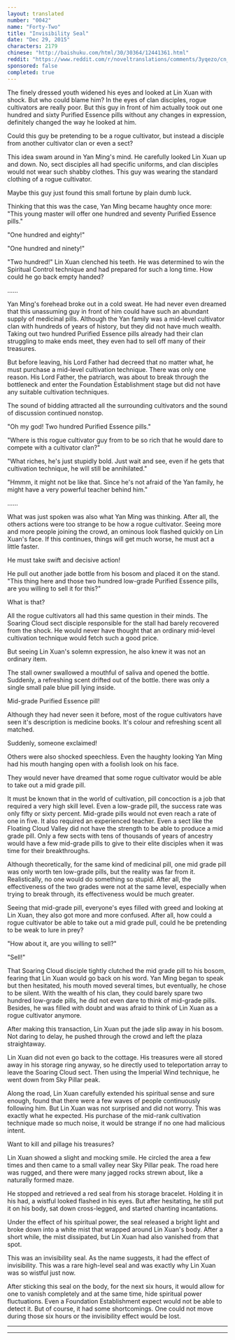 ```yaml
---
layout: translated
number: "0042"
name: "Forty-Two"
title: "Invisibility Seal"
date: "Dec 29, 2015"
characters: 2179
chinese: "http://baishuku.com/html/30/30364/12441361.html"
reddit: "https://www.reddit.com/r/noveltranslations/comments/3yqezo/cn_tempered_immortal_chapter_0042/"
sponsored: false
completed: true
---
```


The finely dressed youth widened his eyes and looked at Lin Xuan with shock. But who could blame him? In the eyes of clan disciples, rogue cultivators are really poor. But this guy in front of him actually took out one hundred and sixty Purified Essence pills without any changes in expression, definitely changed the way he looked at him.

Could this guy be pretending to be a rogue cultivator, but instead a disciple from another cultivator clan or even a sect?

This idea swam around in Yan Ming's mind. He carefully looked Lin Xuan up and down. No, sect disciples all had specific uniforms, and clan disciples would not wear such shabby clothes. This guy was wearing the standard clothing of a rogue cultivator.

Maybe this guy just found this small fortune by plain dumb luck.

Thinking that this was the case, Yan Ming became haughty once more: "This young master will offer one hundred and seventy Purified Essence pills."

"One hundred and eighty!"

"One hundred and ninety!"

"Two hundred!" Lin Xuan clenched his teeth. He was determined to win the Spiritual Control technique and had prepared for such a long time. How could he go back empty handed?

......

Yan Ming's forehead broke out in a cold sweat. He had never even dreamed that this unassuming guy in front of him could have such an abundant supply of medicinal pills. Although the Yan family was a mid-level cultivator clan with hundreds of years of history, but they did not have much wealth. Taking out two hundred Purified Essence pills already had their clan struggling to make ends meet, they even had to sell off many of their treasures.

But before leaving, his Lord Father had decreed that no matter what, he must purchase a mid-level cultivation technique. There was only one reason. His Lord Father, the patriarch, was about to break through the bottleneck and enter the Foundation Establishment stage but did not have any suitable cultivation techniques.

The sound of bidding attracted all the surrounding cultivators and the sound of discussion continued nonstop.

"Oh my god! Two hundred Purified Essence pills."

"Where is this rogue cultivator guy from to be so rich that he would dare to compete with a cultivator clan?"

"What riches, he's just stupidly bold. Just wait and see, even if he gets that cultivation technique, he will still be annihilated."

"Hmmm, it might not be like that. Since he's not afraid of the Yan family, he might have a very powerful teacher behind him."

......

What was just spoken was also what Yan Ming was thinking. After all, the others actions were too strange to be how a rogue cultivator. Seeing more and more people joining the crowd, an ominous look flashed quickly on Lin Xuan's face. If this continues, things will get much worse, he must act a little faster.

He must take swift and decisive action!

He pull out another jade bottle from his bosom and placed it on the stand. "This thing here and those two hundred low-grade Purified Essence pills, are you willing to sell it for this?"

What is that?

All the rogue cultivators all had this same question in their minds. The Soaring Cloud sect disciple responsible for the stall had barely recovered from the shock. He would never have thought that an ordinary mid-level cultivation technique would fetch such a good price.

But seeing Lin Xuan's solemn expression, he also knew it was not an ordinary item.

The stall owner swallowed a mouthful of saliva and opened the bottle. Suddenly, a refreshing scent drifted out of the bottle. there was only a single small pale blue pill lying inside.

Mid-grade Purified Essence pill!

Although they had never seen it before, most of the rogue cultivators have seen it's description is medicine books. It's colour and refreshing scent all matched.

Suddenly, someone exclaimed!

Others were also shocked speechless. Even the haughty looking Yan Ming had his mouth hanging open with a foolish look on his face.

They would never have dreamed that some rogue cultivator would be able to take out a mid grade pill.

It must be known that in the world of cultivation, pill concoction is a job that required a very high skill level. Even a low-grade pill, the success rate was only fifty or sixty percent. Mid-grade pills would not even reach a rate of one in five. It also required an experienced teacher. Even a sect like the Floating Cloud Valley did not have the strength to be able to produce a mid grade pill. Only a few sects with tens of thousands of years of ancestry would have a few mid-grade pills to give to their elite disciples when it was time for their breakthroughs.

Although theoretically, for the same kind of medicinal pill, one mid grade pill was only worth ten low-grade pills, but the reality was far from it. Realistically, no one would do something so stupid. After all, the effectiveness of the two grades were not at the same level, especially when trying to break through, its effectiveness would be much greater.

Seeing that mid-grade pill, everyone's eyes filled with greed and looking at Lin Xuan, they also got more and more confused. After all, how could a rogue cultivator be able to take out a mid grade pull, could he be pretending to be weak to lure in prey?

"How about it, are you willing to sell?"

"Sell!"

That Soaring Cloud disciple tightly clutched the mid grade pill to his bosom, fearing that Lin Xuan would go back on his word. Yan Ming began to speak but then hesitated, his mouth moved several times, but eventually, he chose to be silent. With the wealth of his clan, they could barely spare two hundred low-grade pills, he did not even dare to think of mid-grade pills. Besides, he was filled with doubt and was afraid to think of Lin Xuan as a rogue cultivator anymore.

After making this transaction, Lin Xuan put the jade slip away in his bosom. Not daring to delay, he pushed through the crowd and left the plaza straightaway.

Lin Xuan did not even go back to the cottage. His treasures were all stored away in his storage ring anyway, so he directly used to teleportation array to leave the Soaring Cloud sect. Then using the Imperial Wind technique, he went down from Sky Pillar peak.

Along the road, Lin Xuan carefully extended his spiritual sense and sure enough, found that there were a few waves of people continuously following him. But Lin Xuan was not surprised and did not worry. This was exactly what he expected. His purchase of the mid-rank cultivation technique made so much noise, it would be strange if no one had malicious intent.

Want to kill and pillage his treasures?

Lin Xuan showed a slight and mocking smile. He circled the area a few times and then came to a small valley near Sky Pillar peak. The road here was rugged, and there were many jagged rocks strewn about, like a naturally formed maze.

He stopped and retrieved a red seal from his storage bracelet. Holding it in his had, a wistful looked flashed in his eyes. But after hesitating, he still put it on his body, sat down cross-legged, and started chanting incantations.

Under the effect of his spiritual power, the seal released a bright light and broke down into a white mist that wrapped around Lin Xuan's body. After a short while, the mist dissipated, but Lin Xuan had also vanished from that spot.

This was an invisibility seal. As the name suggests, it had the effect of invisibility. This was a rare high-level seal and was exactly why Lin Xuan was so wistful just now.

After sticking this seal on the body, for the next six hours, it would allow for one to vanish completely and at the same time, hide spiritual power fluctuations. Even a Foundation Establishment expect would not be able to detect it. But of course, it had some shortcomings. One could not move during those six hours or the invisibility effect would be lost.

- - -
- - -

